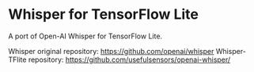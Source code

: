 # Whisper for TensorFlow Lite

A port of Open-AI Whisper for TensorFlow Lite.  
  
Whisper original repository: https://github.com/openai/whisper
Whisper-TFlite repository: https://github.com/usefulsensors/openai-whisper/
